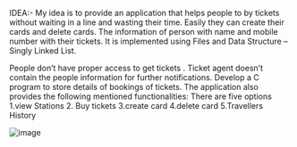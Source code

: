IDEA:- 
My idea is to provide an application that helps people to by tickets without waiting in 
a line and wasting their time. 
Easily they can create their cards and delete cards. 
The information of person with name and mobile number with their tickets. 
It is implemented using Files and Data Structure – Singly Linked List. 

People don’t have proper access to get tickets .
Ticket agent doesn’t contain the people information for further notifications. 
Develop a C program to store details of bookings of tickets. The application also provides the 
following mentioned functionalities: 
There are five options 
 1.view Stations 
 2. Buy tickets 
 3.create card 
 4.delete card 
 5.Travellers History 

 ![image](https://github.com/ajaypochanagari/Metro_Ticket_Booking/assets/105651124/5b251e36-4308-4872-80bd-7458b5f8a72a)


